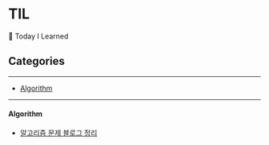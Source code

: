 # TIL
📝 Today I Learned

## Categories
---
- [Algorithm](#Algorithm)




---
#### Algorithm
- [알고리즘 문제 블로그 정리](https://blog.naver.com/kbeeysk)
